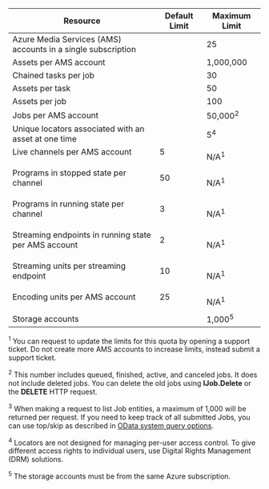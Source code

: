 Resource|Default Limit|Maximum Limit
---|---|---
Azure Media Services (AMS) accounts in a single subscription||25
Assets per AMS account||1,000,000
Chained tasks per job||30
Assets per task||50
Assets per job||100
Jobs per AMS account ||50,000<sup>2</sup>
Unique locators associated with an asset at one time||5<sup>4</sup>
Live channels per AMS account </p></td>|5</p></td>|N/A<sup>1</sup>
Programs in stopped state per channel </p></td>|50</p></td>|N/A<sup>1</sup>
Programs in running state per channel </p></td>|3</p></td>|N/A<sup>1</sup>
Streaming endpoints in running state per AMS account</p></td>|2</p></td>|N/A<sup>1</sup>
Streaming units per streaming endpoint </p></td>|10 </p></td>|N/A<sup>1</sup>
Encoding units per AMS account </p></td>|25</p></td>|N/A<sup>1</sup>
Storage accounts | |1,000<sup>5</sup>

<sup>1</sup> You can request to update the limits for this quota by opening a support ticket. Do not create more AMS accounts to increase limits, instead submit a support ticket.

<sup>2</sup> This number includes queued, finished, active, and canceled jobs. It does not include deleted jobs. You can delete the old jobs using **IJob.Delete** or the **DELETE** HTTP request.

<sup>3</sup> When making a request to list Job entities, a maximum of 1,000 will be returned per request. If you need to keep track of all submitted Jobs, you can use top/skip as described in [OData system query options](http://msdn.microsoft.com/library/gg309461.aspx).

<sup>4</sup> Locators are not designed for managing per-user access control. To give different access rights to individual users, use Digital Rights Management (DRM) solutions.

<sup>5</sup> The storage accounts must be from the same Azure subscription.
